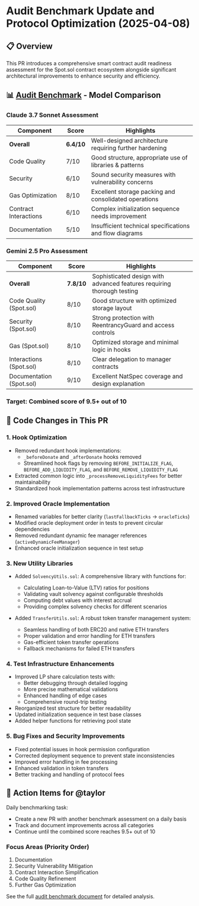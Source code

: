 # Audit Benchmark Update and Protocol Optimization (2025-04-08)

## 📋 Overview
This PR introduces a comprehensive smart contract audit readiness assessment for the Spot.sol contract ecosystem alongside significant architectural improvements to enhance security and efficiency.

## 📊 [Audit Benchmark](/docs/audit-benchmarks/2025_04_08.md) - Model Comparison

### Claude 3.7 Sonnet Assessment
| Component | Score | Highlights |
|-----------|-------|------------|
| **Overall** | **6.4/10** | Well-designed architecture requiring further hardening |
| Code Quality | 7/10 | Good structure, appropriate use of libraries & patterns |
| Security | 6/10 | Sound security measures with vulnerability concerns |
| Gas Optimization | 8/10 | Excellent storage packing and consolidated operations |
| Contract Interactions | 6/10 | Complex initialization sequence needs improvement |
| Documentation | 5/10 | Insufficient technical specifications and flow diagrams |

### Gemini 2.5 Pro Assessment
| Component | Score | Highlights |
|-----------|-------|------------|
| **Overall** | **7.8/10** | Sophisticated design with advanced features requiring thorough testing |
| Code Quality (Spot.sol) | 8/10 | Good structure with optimized storage layout |
| Security (Spot.sol) | 8/10 | Strong protection with ReentrancyGuard and access controls |
| Gas (Spot.sol) | 8/10 | Optimized storage and minimal logic in hooks |
| Interactions (Spot.sol) | 8/10 | Clear delegation to manager contracts |
| Documentation (Spot.sol) | 9/10 | Excellent NatSpec coverage and design explanation |

### Target: Combined score of 9.5+ out of 10

## 🔄 Code Changes in This PR

### 1. Hook Optimization
- Removed redundant hook implementations:
  - `_beforeDonate` and `_afterDonate` hooks removed
  - Streamlined hook flags by removing `BEFORE_INITIALIZE_FLAG`, `BEFORE_ADD_LIQUIDITY_FLAG`, and `BEFORE_REMOVE_LIQUIDITY_FLAG`
- Extracted common logic into `_processRemoveLiquidityFees` for better maintainability
- Standardized hook implementation patterns across test infrastructure

### 2. Improved Oracle Implementation
- Renamed variables for better clarity (`lastFallbackTicks` → `oracleTicks`)
- Modified oracle deployment order in tests to prevent circular dependencies
- Removed redundant dynamic fee manager references (`activeDynamicFeeManager`)
- Enhanced oracle initialization sequence in test setup

### 3. New Utility Libraries
- Added `SolvencyUtils.sol`: A comprehensive library with functions for:
  - Calculating Loan-to-Value (LTV) ratios for positions
  - Validating vault solvency against configurable thresholds
  - Computing debt values with interest accrual
  - Providing complex solvency checks for different scenarios

- Added `TransferUtils.sol`: A robust token transfer management system:
  - Seamless handling of both ERC20 and native ETH transfers
  - Proper validation and error handling for ETH transfers
  - Gas-efficient token transfer operations
  - Fallback mechanisms for failed ETH transfers

### 4. Test Infrastructure Enhancements
- Improved LP share calculation tests with:
  - Better debugging through detailed logging
  - More precise mathematical validations
  - Enhanced handling of edge cases
  - Comprehensive round-trip testing
- Reorganized test structure for better readability
- Updated initialization sequence in test base classes
- Added helper functions for retrieving pool state

### 5. Bug Fixes and Security Improvements
- Fixed potential issues in hook permission configuration
- Corrected deployment sequence to prevent state inconsistencies
- Improved error handling in fee processing
- Enhanced validation in token transfers
- Better tracking and handling of protocol fees

## 📝 Action Items for @taylor
Daily benchmarking task:
- Create a new PR with another benchmark assessment on a daily basis
- Track and document improvements across all categories
- Continue until the combined score reaches 9.5+ out of 10

### Focus Areas (Priority Order)
1. Documentation
2. Security Vulnerability Mitigation
3. Contract Interaction Simplification
4. Code Quality Refinement
5. Further Gas Optimization

See the full [audit benchmark document](/docs/audit-benchmarks/2025_04_08.md) for detailed analysis. 